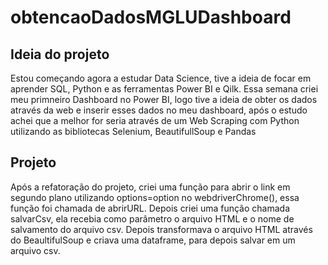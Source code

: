 # obtencaoDadosMGLUDashboard
## Ideia do projeto 
Estou começando agora a estudar Data Science, tive a ideia de focar em aprender SQL, Python e as ferramentas Power BI e Qilk. 
Essa semana criei meu primneiro Dashboard no Power BI, logo tive a ideia de obter os dados através da web e inserir esses dados no meu dashboard, após o estudo achei que a melhor for seria através de um Web Scraping com Python utilizando as bibliotecas Selenium, BeautifullSoup e Pandas

## Projeto
Após a refatoração do projeto, criei uma função para abrir o link em segundo plano utilizando options=option no webdriverChrome(), essa função foi chamada de abrirURL.
Depois criei uma função chamada salvarCsv, ela recebia como parâmetro o arquivo HTML e o nome de salvamento do arquivo csv. Depois transformava o arquivo HTML através do BeaultifulSoup e criava uma dataframe, para depois salvar em um arquivo csv.

